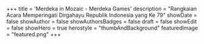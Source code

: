 +++
title = 'Merdeka in Mozaic - Merdeka Games'
description = "Rangkaian Acara Memperingati Dirgahayu Republik Indonesia yang Ke 79"
showDate = false
showAuthor = false
showAuthorsBadges = false
draft = false
showEdit = false
showHero = true
herostyle = "thumbAndBackground"
featuredImage = "featured.png"
+++